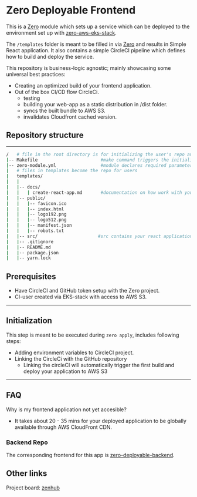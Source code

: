 # Zero Deployable Frontend

This is a [Zero] module which sets up a
service which can be deployed to the environment set up with [zero-aws-eks-stack][zero-infra].

The `/templates` folder is meant to be filled in via [Zero][zero] and results in Simple React application. It also contains a simple CircleCI pipeline which defines how to build and deploy the service.

This repository is business-logic agnostic; mainly showcasing some universal best practices:

- Creating an optimized build of your frontend application.
- Out of the box CI/CD flow CircleCi.
  - testing
  - building your web-app as a static distribution in /dist folder.
  - syncs the built bundle to AWS S3.
  - invalidates Cloudfront cached version.

## Repository structure

___

```sh
/   # file in the root directory is for initializing the user's repo and declaring metadata
|-- Makefile                        #make command triggers the initialization of repository
|-- zero-module.yml                 #module declares required parameters and 
|   # files in templates become the repo for users
|   templates/
|   |
|   |-- docs/
|   |   | create-react-app.md       #documentation on how work with your react application and external developer resources.
|   |-- public/
|   |   |-- favicon.ico
|   |   |-- index.html
|   |   |-- logo192.png
|   |   |-- logo512.png
|   |   |-- manifest.json
|   |   |-- robots.txt
|   |-- src/                       #src contains your react application code
|   |-- .gitignore
|   |-- README.md
|   |-- package.json
|   |-- yarn.lock

```

## Prerequisites

- Have CircleCI and GitHub token setup with the Zero project.
- CI-user created via EKS-stack with access to AWS S3.

___

## Initialization

This step is meant to be executed during `zero apply`, includes following steps:

- Adding environment variables to CircleCI project.
- Linking the CircleCi with the GitHub repository
  - Linking the circleCI will automatically trigger the first build and deploy your application to AWS S3

___

## FAQ

Why is my frontend application not yet accesible?

- It takes about 20 - 35 mins for your deployed application to be globally available through AWS CloudFront CDN.

### Backend Repo

The corresponding frontend for this app is [zero-deployable-backend].

## Other links

Project board: [zenhub][zenhub-board]

<!-- Links -->
[zero]: https://github.com/commitdev/zero
[zero-infra]: https://github.com/commitdev/zero-aws-eks-stack
[zero-deployable-backend]: https://github.com/commitdev/zero-deployable-backend

[zenhub-board]: https://app.zenhub.com/workspaces/commit-zero-5da8decc7046a60001c6db44/board?filterLogic=any&repos=203630543,247773730,257676371,258369081
